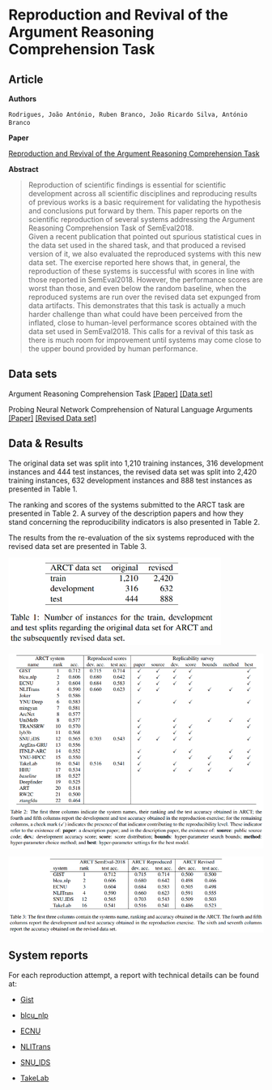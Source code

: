 # Reproduction and Revival of the Argument Reasoning Comprehension Task

## Article

**Authors**
```
Rodrigues, João António, Ruben Branco, João Ricardo Silva, António Branco
```

**Paper**

[Reproduction and Revival of the Argument Reasoning Comprehension Task]()


**Abstract**
> Reproduction of scientific findings is essential for scientific development across all scientific disciplines and reproducing results of previous works is a basic requirement for validating the hypothesis and conclusions put forward by them.
This paper reports on the scientific reproduction of several systems addressing the Argument Reasoning Comprehension Task of SemEval2018.  
Given a recent publication that pointed out spurious statistical cues in the data set used in the shared task, and that produced a revised version of it, we also evaluated the reproduced systems with this new data set.
The exercise reported here shows that, in general, the reproduction of these systems is successful with scores in line with those reported in SemEval2018. However, the performance scores are worst than those, and even below the random baseline, when the reproduced systems are run over the revised data set expunged from data artifacts. This demonstrates that this task is actually a much harder challenge than what could have been perceived from the inflated, close to human-level performance scores obtained with the data set used in SemEval2018.  This calls for a revival of this task as there is much room for improvement until systems may come close to the upper bound provided by human performance.

## Data sets

Argument Reasoning Comprehension Task [[Paper]](https://www.aclweb.org/anthology/S18-1121/) [[Data set]](https://github.com/habernal/semeval2018-task12)

Probing Neural Network Comprehension of Natural Language Arguments [[Paper]](https://www.aclweb.org/anthology/P19-1459/) [[Revised Data set]](https://github.com/IKMLab/arct2)

## Data & Results

The original data set was split into 1,210 training instances, 316 development instances and 444 test instances, the revised data set was split into 2,420 training instances, 632 development instances and 888 test instances as presented in Table 1.

The ranking and scores of the systems submitted to the ARCT task are presented in Table 2.
A survey of the description papers and how they stand concerning the reproducibility indicators is also presented in Table 2.

The results from the re-evaluation of the six systems reproduced with the revised data set are presented in Table 3.
 

<img src="datasets_info.png" width="420px">

![Reproduction survey](reproduction_survey.png)

![Reproduction scores](reproduction_scores.png)


## System reports


For each reproduction attempt, a report with technical details can be found at:


* [Gist](reports/gist.md)

* [blcu_nlp](reports/blcu_nlp.md)

* [ECNU](reports/ecnu.md)

* [NLITrans](reports/nlitrans.md)

* [SNU_IDS](reports/snu_ids.md)

* [TakeLab](reports/takelab.md)



